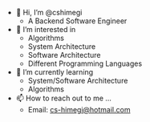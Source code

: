 - 👋 Hi, I’m @cshimegi
  - A Backend Software Engineer
- 👀 I’m interested in
  - Algorithms
  - System Architecture
  - Software Architecture
  - Different Programming Languages
- 🌱 I’m currently learning
  - System/Software Architecture
  - Algorithms
- 📫 How to reach out to me ...
  - Email: cs-himegi@hotmail.com

<!---
cshimegi/cshimegi is a ✨ special ✨ repository because its `README.md` (this file) appears on your GitHub profile.
You can click the Preview link to take a look at your changes.
--->
